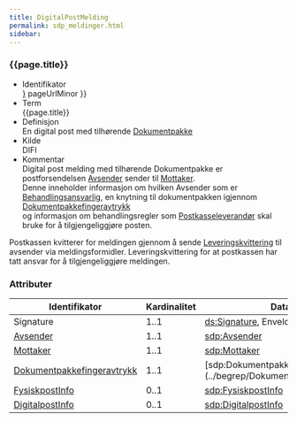 ```yaml
---
title: DigitalPostMelding  
permalink: sdp_meldinger.html
sidebar:
---
```


### {{page.title}}

  - Identifikator  
    <span style="{ pageUrlMinor ;">[}]({{)</span> pageUrlMinor }}
  - Term  
    {{page.title}}
  - Definisjon  
    En digital post med tilhørende
    [Dokumentpakke](../forretningslag/Dokumentpakke/)
  - Kilde  
    DIFI
  - Kommentar  
    Digital post melding med tilhørende Dokumentpakke er
    postforsendelsen [Avsender](../begrep/Avsender) sender til
    [Mottaker](../begrep/Mottaker).  
    Denne inneholder informasjon om hvilken Avsender som er
    [Behandlingsansvarlig](../forretningslag/Aktorer), en knytning til
    dokumentpakken igjennom
    [Dokumentpakkefingeravtrykk](../begrep/Dokumentpakkefingeravtrykk)  
    og informasjon om behandlingsregler som
    [Postkasseleverandør](../forretningslag/Aktorer) skal bruke for å
    tilgjengeliggjøre posten.

Postkassen kvitterer for meldingen gjennom å sende
[Leveringskvittering](LeveringsKvittering) til avsender via
meldingsformidler. Leveringskvittering for at postkassen har tatt ansvar
for å tilgjengeliggjøre meldingen.

### Attributer

| Identifikator | Kardinalitet | Datatype |
| --- | --- | --- |
| Signature | 1..1 | [ds:Signature](https://www.oasis-open.org/committees/download.php/21256/wss-v1.1-spec-errata-os-SOAPMessageSecurity.htm#_Toc118717148), Enveloped XML signatur |
| [Avsender](../begrep/Avsender) | 1..1 | [sdp:Avsender](../begrep/Avsender) |
| [Mottaker](../begrep/Mottaker) | 1..1 | [sdp:Mottaker](../begrep/Mottaker) |
| [Dokumentpakkefingeravtrykk](../begrep/Dokumentpakkefingeravtrykk) | 1..1 | [sdp:Dokumentpakkefingeravtrykk (../begrep/Dokumentpakkefingeravtrykk) |
| [FysiskpostInfo](../begrep/FysiskPostInfo) | 0..1 | [sdp:FysiskpostInfo](../begrep/FysiskPostInfo) |
| [DigitalpostInfo](../begrep/DigitalPostInfo) | 0..1 | [sdp:DigitalpostInfo](../begrep/DigitalPostInfo) |
